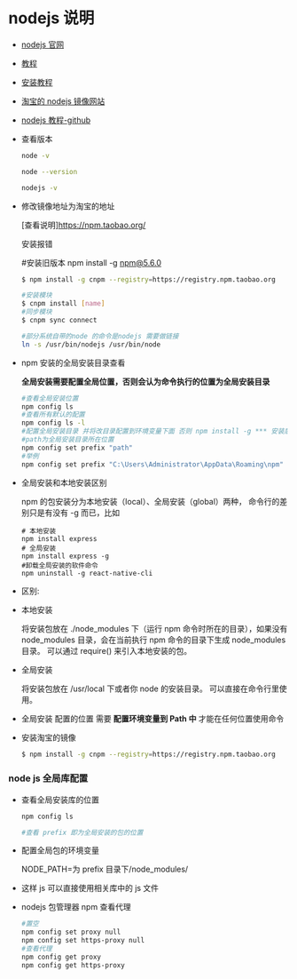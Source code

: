# nodejs 说明

- [nodejs 官网](http://nodejs.cn/)

- [教程](http://www.runoob.com/nodejs/nodejs-tutorial.html)

- [安装教程](http://www.runoob.com/nodejs/nodejs-install-setup.html)

* [淘宝的 nodejs 镜像网站](https://npm.taobao.org/)

* [nodejs 教程-github](https://github.com/tuture-dev/nodejs-roadmap)

* 查看版本

  ```sh
  node -v

  node --version

  nodejs -v
  ```

* 修改镜像地址为淘宝的地址

  [查看说明]https://npm.taobao.org/

  安装报错

  #安装旧版本
  npm install -g npm@5.6.0

  ```sh
  $ npm install -g cnpm --registry=https://registry.npm.taobao.org

  #安装模块
  $ cnpm install [name]
  #同步模块
  $ cnpm sync connect

  #部分系统自带的node 的命令是nodejs 需要做链接
  ln -s /usr/bin/nodejs /usr/bin/node
  ```

- npm 安装的全局安装目录查看

  **全局安装需要配置全局位置，否则会认为命令执行的位置为全局安装目录**

  ```sh
  #查看全局安装位置
  npm config ls
  #查看所有默认的配置
  npm config ls -l
  #配置全局安装目录 并将改目录配置到环境变量下面 否则 npm install -g *** 安装后不能全局使用
  #path为全局安装目录所在位置
  npm config set prefix "path"
  #举例
  npm config set prefix "C:\Users\Administrator\AppData\Roaming\npm"
  ```

- 全局安装和本地安装区别

  npm 的包安装分为本地安装（local）、全局安装（global）两种，
  命令行的差别只是有没有 -g 而已，比如

  ```shell
  # 本地安装
  npm install express
  # 全局安装
  npm install express -g
  #卸载全局安装的软件命令
  npm uninstall -g react-native-cli
  ```

- 区别:

- 本地安装

  将安装包放在 ./node_modules 下（运行 npm 命令时所在的目录），如果没有 node_modules 目录，会在当前执行 npm 命令的目录下生成 node_modules 目录。
  可以通过 require() 来引入本地安装的包。

- 全局安装

  将安装包放在 /usr/local 下或者你 node 的安装目录。
  可以直接在命令行里使用。

- 全局安装 配置的位置 需要 **配置环境变量到 Path 中** 才能在任何位置使用命令

* 安装淘宝的镜像

  ```sh
  $ npm install -g cnpm --registry=https://registry.npm.taobao.org
  ```

### node js 全局库配置

- 查看全局安装库的位置

  ```sh
  npm config ls

  #查看 prefix 即为全局安装的包的位置
  ```

- 配置全局包的环境变量

  NODE_PATH=为 prefix 目录下/node_modules/

- 这样 js 可以直接使用相关库中的 js 文件

* nodejs 包管理器 npm 查看代理

  ```sh
  #置空
  npm config set proxy null
  npm config set https-proxy null
  #查看代理
  npm config get proxy
  npm config get https-proxy
  ```
